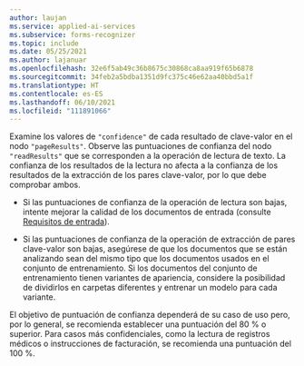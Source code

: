 ```yaml
---
author: laujan
ms.service: applied-ai-services
ms.subservice: forms-recognizer
ms.topic: include
ms.date: 05/25/2021
ms.author: lajanuar
ms.openlocfilehash: 32e6f5ab49c36b8675c30868ca8aa919f65b6878
ms.sourcegitcommit: 34feb2a5bdba1351d9fc375c46e62aa40bbd5a1f
ms.translationtype: HT
ms.contentlocale: es-ES
ms.lasthandoff: 06/10/2021
ms.locfileid: "111891066"
---
```

Examine los valores de `"confidence"` de cada resultado de clave-valor en el nodo `"pageResults"`. Observe las puntuaciones de confianza del nodo `"readResults"` que se corresponden a la operación de lectura de texto. La confianza de los resultados de la lectura no afecta a la confianza de los resultados de la extracción de los pares clave-valor, por lo que debe comprobar ambos.

* Si las puntuaciones de confianza de la operación de lectura son bajas, intente mejorar la calidad de los documentos de entrada (consulte [Requisitos de entrada](../../overview.md#input-requirements)).

* Si las puntuaciones de confianza de la operación de extracción de pares clave-valor son bajas, asegúrese de que los documentos que se están analizando sean del mismo tipo que los documentos usados en el conjunto de entrenamiento. Si los documentos del conjunto de entrenamiento tienen variantes de apariencia, considere la posibilidad de dividirlos en carpetas diferentes y entrenar un modelo para cada variante.

El objetivo de puntuación de confianza dependerá de su caso de uso pero, por lo general, se recomienda establecer una puntuación del 80 % o superior. Para casos más confidenciales, como la lectura de registros médicos o instrucciones de facturación, se recomienda una puntuación del 100 %.